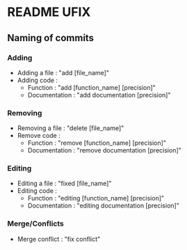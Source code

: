# README UFIX

## Naming of commits 

### Adding
* Adding a file : "add [file_name]"
* Adding code : 
    * Function : "add [function_name] [precision]"
    * Documentation : "add documentation [precision]" 

### Removing
* Removing a file : "delete [file_name]"
* Remove code : 
    * Function : "remove [function_name] [precision]"
    * Documentation : "remove documentation [precision]" 

### Editing
* Editing a file : "fixed [file_name]"
* Editing code : 
    * Function : "editing [function_name] [precision]"
    * Documentation : "editing documentation [precision]" 

### Merge/Conflicts
* Merge conflict : "fix conflict"

